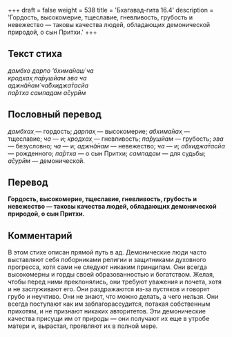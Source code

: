 +++
draft = false
weight = 538
title = 'Бхагавад-гита 16.4'
description = 'Гордость, высокомерие, тщеславие, гневливость, грубость и невежество — таковы качества людей, обладающих демонической природой, о сын Притхи.'
+++

## Текст стиха

_дамбхо дарпо ’бхима̄наш́ ча  
кродхах̣ па̄рушйам эва ча  
аджн̃а̄нам̇ ча̄бхиджа̄тасйа  
па̄ртха сампадам а̄сурӣм_

## Пословный перевод

_дамбхах̣_ — гордость; _дарпах̣_ — высокомерие; _абхима̄нах̣_ — тщеславие; _ча_ — и; _кродхах̣_ — гневливость; _па̄рушйам_ — грубость; _эва_ — безусловно; _ча_ — и; _аджн̃а̄нам_ — невежество; _ча_ — и; _абхиджа̄тасйа_ — рожденного; _па̄ртха_ — о сын Притхи; _сампадам_ — для судьбы; _а̄сурӣм_ — демонической.

## Перевод

**Гордость, высокомерие, тщеславие, гневливость, грубость и невежество — таковы качества людей, обладающих демонической природой, о сын Притхи.**

## Комментарий

В этом стихе описан прямой путь в ад. Демонические люди часто выставляют себя поборниками религии и защитниками духовного прогресса, хотя сами не следуют никаким принципам. Они всегда высокомерны и горды своей образованностью и богатством. Желая, чтобы перед ними преклонялись, они требуют уважения и почета, хотя и не заслуживают его. Они раздражаются из-за пустяков и говорят грубо и неучтиво. Они не знают, что можно делать, а чего нельзя. Они всегда поступают как им заблагорассудится, потакая собственным прихотям, и не признают никаких авторитетов. Эти демонические качества присущи им от природы — они получают их еще в утробе матери и, вырастая, проявляют их в полной мере.
